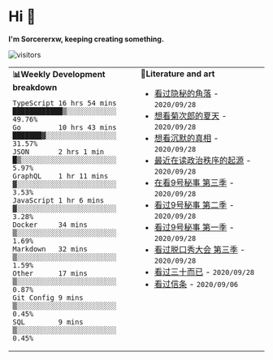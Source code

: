 # Hi 👋

**I'm Sorcererxw, keeping creating something.**

![visitors](https://visitor-badge.glitch.me/badge?page_id=sorcererxw.sorcererx)

<table width="800px">
<tr>
<td valign="top" width="50%">
<b>📊Weekly Development breakdown</b>

<!--START_SECTION:waka-->
```text
TypeScript 16 hrs 54 mins ████████████▒░░░░░░░░░░░░ 49.76%
Go         10 hrs 43 mins ███████▓░░░░░░░░░░░░░░░░░ 31.57%
JSON       2 hrs 1 min    █▒░░░░░░░░░░░░░░░░░░░░░░░ 5.97%
GraphQL    1 hr 11 mins   ▓░░░░░░░░░░░░░░░░░░░░░░░░ 3.53%
JavaScript 1 hr 6 mins    ▓░░░░░░░░░░░░░░░░░░░░░░░░ 3.28%
Docker     34 mins        ▒░░░░░░░░░░░░░░░░░░░░░░░░ 1.69%
Markdown   32 mins        ▒░░░░░░░░░░░░░░░░░░░░░░░░ 1.59%
Other      17 mins        ▒░░░░░░░░░░░░░░░░░░░░░░░░ 0.87%
Git Config 9 mins         ▒░░░░░░░░░░░░░░░░░░░░░░░░ 0.45%
SQL        9 mins         ▒░░░░░░░░░░░░░░░░░░░░░░░░ 0.45%
```
<!--END_SECTION:waka-->
<td valign="top" width="50%">
<b>💃Literature and art</b>

<!--START_SECTION:douban-->
* <a href='http://movie.douban.com/subject/33404425/' target='_blank'>看过隐秘的角落</a> - <code>2020/09/28</code>
* <a href='http://movie.douban.com/subject/1293359/' target='_blank'>想看菊次郎的夏天</a> - <code>2020/09/28</code>
* <a href='http://movie.douban.com/subject/33447642/' target='_blank'>想看沉默的真相</a> - <code>2020/09/28</code>
* <a href='https://book.douban.com/subject/25971624/' target='_blank'>最近在读政治秩序的起源</a> - <code>2020/09/28</code>
* <a href='http://movie.douban.com/subject/26647711/' target='_blank'>在看9号秘事 第三季</a> - <code>2020/09/28</code>
* <a href='http://movie.douban.com/subject/26341777/' target='_blank'>看过9号秘事 第二季</a> - <code>2020/09/28</code>
* <a href='http://movie.douban.com/subject/20452350/' target='_blank'>看过9号秘事 第一季</a> - <code>2020/09/28</code>
* <a href='http://movie.douban.com/subject/34840339/' target='_blank'>看过脱口秀大会 第三季</a> - <code>2020/09/28</code>
* <a href='http://movie.douban.com/subject/26608230/' target='_blank'>看过三十而已</a> - <code>2020/09/28</code>
* <a href='http://movie.douban.com/subject/30444960/' target='_blank'>看过信条</a> - <code>2020/09/06</code>

<!--END_SECTION:douban-->

</td>
</tr>
</table>
